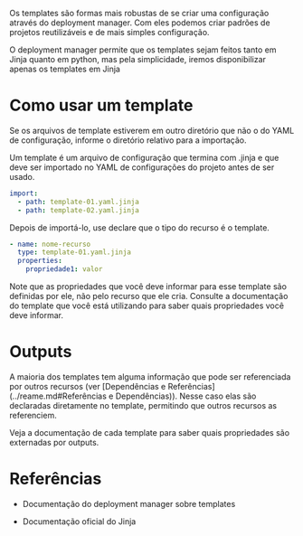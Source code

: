 Os templates são formas mais robustas de se criar uma configuração através do deployment manager. Com eles podemos criar padrões de projetos reutilizáveis e de mais simples configuração.

O deployment manager permite que os templates sejam feitos tanto em Jinja quanto em python, mas pela simplicidade, iremos disponibilizar apenas os templates em Jinja

# Como usar um template

Se os arquivos de template estiverem em outro diretório que não o do YAML de configuração, informe o diretório relativo para a importação.

Um template é um arquivo de configuração que termina com .jinja e que deve ser importado no YAML de configurações do projeto antes de ser usado.

```YAML
import:
  - path: template-01.yaml.jinja
  - path: template-02.yaml.jinja
```

Depois de importá-lo, use declare que o tipo do recurso é o template.

```YAML
- name: nome-recurso
  type: template-01.yaml.jinja
  properties:
    propriedade1: valor
```

Note que as propriedades que você deve informar para esse template são definidas por ele, não pelo recurso que ele cria. Consulte a documentação do template que você está utilizando para saber quais propriedades você deve informar.

# Outputs

A maioria dos templates tem alguma informação que pode ser referenciada por outros recursos (ver [Dependências e Referências](../reame.md#Referências e Dependências)). Nesse caso elas são declaradas diretamente no template, permitindo que outros recursos as referenciem.

Veja a documentação de cada template para saber quais propriedades são externadas por outputs.

# Referências

- Documentação do deployment manager sobre templates

- Documentação oficial do Jinja
